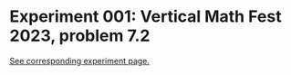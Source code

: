 # Experiment 001: Vertical Math Fest 2023, problem 7.2

[See corresponding experiment page.](https://lounres.dev/MEDia/experiments/001)